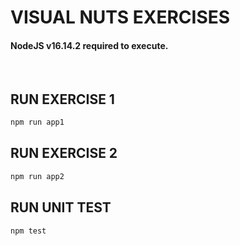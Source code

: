 
# VISUAL NUTS EXERCISES

#### NodeJS v16.14.2 required to execute.
<br>

## RUN EXERCISE 1
```sh
npm run app1
```

## RUN EXERCISE 2
```sh
npm run app2
```


## RUN UNIT TEST
```sh
npm test
```